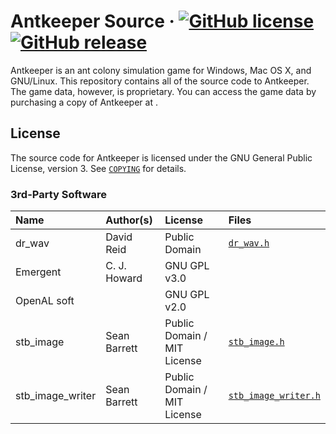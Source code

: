 # Antkeeper Source &middot; [![GitHub license](https://img.shields.io/github/license/cjhoward/antkeeper.svg)](https://github.com/cjhoward/antkeeper/blob/master/COPYING) [![GitHub release](https://img.shields.io/github/release/cjhoward/antkeeper.svg)](https://github.com/cjhoward/antkeeper/releases/)

Antkeeper is an ant colony simulation game for Windows, Mac OS X, and GNU/Linux. This repository contains all of the source code to Antkeeper. The game data, however, is proprietary. You can access the game data by purchasing a copy of Antkeeper at [](https://antkeeper.com/).

## License

The source code for Antkeeper is licensed under the GNU General Public License, version 3. See [`COPYING`](./COPYING) for details.

### 3rd-Party Software

| Name             | Author(s)    | License                     | Files |
| :--------------- | :----------- | :-------------------------- | :---- |
| dr_wav           | David Reid   | Public Domain               | [`dr_wav.h`](./src/dr_libs/dr_wav.h) |
| Emergent         | C. J. Howard | GNU GPL v3.0                |       |
| OpenAL soft      |              | GNU GPL v2.0                |       |
| stb_image        | Sean Barrett | Public Domain / MIT License | [`stb_image.h`](./src/stb/stb_image.h) |
| stb_image_writer | Sean Barrett | Public Domain / MIT License | [`stb_image_writer.h`](./src/stb/stb_image_writer.h) |

